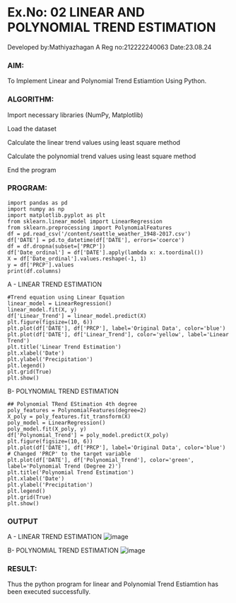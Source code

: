 # Ex.No: 02 LINEAR AND POLYNOMIAL TREND ESTIMATION
Developed by:Mathiyazhagan A
Reg no:212222240063
Date:23.08.24
### AIM:
To Implement Linear and Polynomial Trend Estiamtion Using Python.

### ALGORITHM:
Import necessary libraries (NumPy, Matplotlib)

Load the dataset

Calculate the linear trend values using least square method

Calculate the polynomial trend values using least square method

End the program
### PROGRAM:
```
import pandas as pd
import numpy as np
import matplotlib.pyplot as plt
from sklearn.linear_model import LinearRegression
from sklearn.preprocessing import PolynomialFeatures
df = pd.read_csv('/content/seattle_weather_1948-2017.csv')
df['DATE'] = pd.to_datetime(df['DATE'], errors='coerce')
df = df.dropna(subset=['PRCP'])
df['Date_ordinal'] = df['DATE'].apply(lambda x: x.toordinal())
X = df['Date_ordinal'].values.reshape(-1, 1)
y = df['PRCP'].values
print(df.columns)
```
A - LINEAR TREND ESTIMATION
```
#Trend equation using Linear Equation
linear_model = LinearRegression()
linear_model.fit(X, y)
df['Linear_Trend'] = linear_model.predict(X)
plt.figure(figsize=(10, 6))
plt.plot(df['DATE'], df['PRCP'], label='Original Data', color='blue')  
plt.plot(df['DATE'], df['Linear_Trend'], color='yellow', label='Linear Trend')
plt.title('Linear Trend Estimation')
plt.xlabel('Date')
plt.ylabel('Precipitation')
plt.legend()
plt.grid(True)
plt.show()
```

B- POLYNOMIAL TREND ESTIMATION
```
## Polynomial TRend EStimation 4th degree
poly_features = PolynomialFeatures(degree=2)
X_poly = poly_features.fit_transform(X)
poly_model = LinearRegression()
poly_model.fit(X_poly, y)
df['Polynomial_Trend'] = poly_model.predict(X_poly)
plt.figure(figsize=(10, 6))
plt.plot(df['DATE'], df['PRCP'], label='Original Data', color='blue')  # Changed 'PRCP' to the target variable
plt.plot(df['DATE'], df['Polynomial_Trend'], color='green', label='Polynomial Trend (Degree 2)')
plt.title('Polynomial Trend Estimation')
plt.xlabel('Date')
plt.ylabel('Precipitation')
plt.legend()
plt.grid(True)
plt.show()
```

### OUTPUT
A - LINEAR TREND ESTIMATION
![image](https://github.com/user-attachments/assets/0db73474-7a0d-468a-97dc-f024919214b9)


B- POLYNOMIAL TREND ESTIMATION
![image](https://github.com/user-attachments/assets/8fd6bfd6-1e84-4983-b1aa-8e2380499122)


### RESULT:
Thus the python program for linear and Polynomial Trend Estiamtion has been executed successfully.
